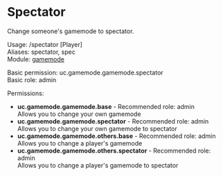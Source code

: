 Spectator
====
Change someone's gamemode to spectator.

Usage: /spectator [Player]<br>
Aliases: spectator, spec<br>
Module: [gamemode](../modules/gamemode.md)<br>

Basic permission: uc.gamemode.gamemode.spectator<br>
Basic role: admin<br>

Permissions: <br>
* **uc.gamemode.gamemode.base** - Recommended role: admin<br>Allows you to change your own gamemode
* **uc.gamemode.gamemode.spectator** - Recommended role: admin<br>Allows you to change your own gamemode to spectator
* **uc.gamemode.gamemode.others.base** - Recommended role: admin<br>Allows you to change a player's gamemode
* **uc.gamemode.gamemode.others.spectator** - Recommended role: admin<br>Allows you to change a player's gamemode to spectator
